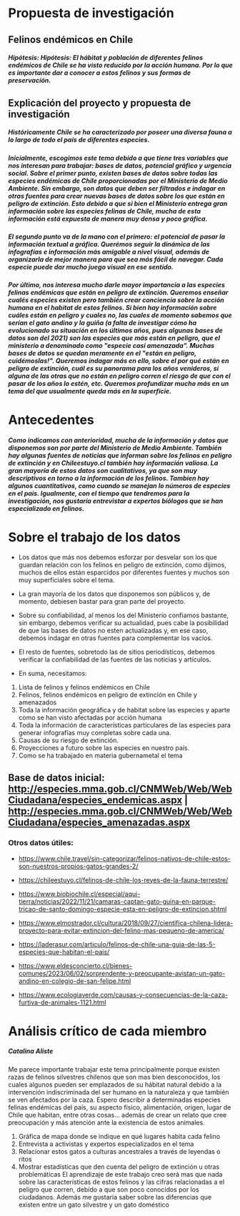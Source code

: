 # Propuesta de investigación 
## Felinos endémicos en Chile

##### Hipótesis: Hipótesis: El hábitat y población de diferentes felinos endémicos de Chile se ha visto reducido por la acción humana. Por lo que es importante dar a conocer a estos felinos y sus formas de preservación. 

## Explicación del proyecto y propuesta de investigación

##### Históricamente Chile se ha caracterizado por poseer una diversa fauna a lo largo de todo el país de diferentes especies. 

##### Inicialmente, escogimos este tema debido a que tiene tres variables que nos interesan para trabajar: bases de datos, potencial gráfico y urgencia social. Sobre el primer punto, existen bases de datos sobre todas las especies endémicas de Chile proporcionadas por el Ministerio de Medio Ambiente. Sin embargo, son datos que deben ser filtrados e indagar en otras fuentes para crear nuevas bases de datos sobre los que están en peligro de extinción. Esto debido a que si bien el Ministerio entrega gran información sobre las especies felinas de Chile, mucha de esta información está expuesta de manera muy densa y poco gráfica.

##### El segundo punto va de la mano con el primero: el potencial de pasar la información textual a gráfica. Querémos seguir la dinámica de las infografías e información más amigable a nivel visual, además de organizarla de mejor manera para que sea más fácil de navegar. Cada especie puede dar mucho juego visual en ese sentido.

##### Por último, nos interesa mucho darle mayor importancia a las especies felinas endémicas que están en peligro de extinción. Queremos enseñar cualés especies existen pero también crear conciencia sobre la acción humana en el habitat de estos felinos. Si bien hay información sobre cuáles están en peligro y cuales no, las cuales de momento sabemos que serían el gato andino y la guiña (a falta de investigar cómo ha evolucionado su situación en los últimos años, pues algunas bases de datos son del 2021) son las especies que más están en peligro, que el ministerio a denominado como "especie casi amenazada". Muchas bases de datos se quedan meramente en el "están en peligro, cuidémoslas!". Queremos indagar más en ello, sobre el por qué están en peligro de extinción, cuál es su panorama para los años venideros, si alguna de las otras que no están en peligro corren el riesgo de que con el pasar de los años lo estén, etc. Queremos profundizar mucho más en un tema del que usualmente queda más en la superficie. 


# Antecedentes

##### Como indicamos con anterioridad, mucha de la información y datos que disponemos son por parte del Ministerio de Medio Ambiente. También hay algunas fuentes de noticias que informan sobre los felinos en peligro de extinción y en Chileestuyo.cl también hay información valiosa. La gran mayoría de estos datos son cualitativos, ya que son muy descriptivos en torno a la información de los felinos. Tambien hay algunos cuantitativos, como cuando se manejan lo números de especies en el país. Igualmente, con el tiempo que tendremos para la investigación, nos gustaría entrevistar a expertos biólogos que se han especializado en felinos.  

# Sobre el trabajo de los datos

* Los datos que más nos debemos esforzar por desvelar son los que guardan relación con los felinos en peligro de extinción, como dijimos, muchos de ellos están esparcidos por diferentes fuentes y muchos son muy superficiales sobre el tema.

* La gran mayoría de los datos que disponemos son públicos y, de momento, debiesen bastar para gran parte del proyecto.

* Sobre su confiabilidad, al menos los del Ministerio confiamos bastante, sin embargo, debemos verificar su actualidad, pues cabe la posibilidad de que las bases de datos no esten actualizadas y, en ese caso, debemos indagar en otras fuentes para complementar los vacíos. 

* El resto de fuentes, sobretodo las de sitios periodísticos, debemos verificar la confiabilidad de las fuentes de las noticias y artículos.

* En suma, necesitamos:
1. Lista de felinos y felinos endémicos en Chile
2. Felinos, felinos endémicos en peligro de extinción en Chile y amenazados
3. Toda la información geográfica y de habitat sobre las especies y aparte como se han visto afectadas por acción humana 
4. Toda la información de características particulares de las especies para generar infografías muy completas sobre cada una.
5. Causas de su riesgo de extinción.
6. Proyecciones a futuro sobre las especies en nuestro país.
7. Como se ha trabajado en materia gubernametal el tema


## Base de datos inicial: http://especies.mma.gob.cl/CNMWeb/Web/WebCiudadana/especies_endemicas.aspx | http://especies.mma.gob.cl/CNMWeb/Web/WebCiudadana/especies_amenazadas.aspx

### Otros datos útiles: 
 
 * https://www.chile.travel/sin-categorizar/felinos-nativos-de-chile-estos-son-nuestros-propios-gatos-grandes-2/

* https://chileestuyo.cl/felinos-de-chile-los-reyes-de-la-fauna-terrestre/ 

* https://www.biobiochile.cl/especial/aqui-tierra/noticias/2022/11/21/camaras-captan-gato-guina-en-parque-tricao-de-santo-domingo-especie-esta-en-peligro-de-extincion.shtml

* https://www.elmostrador.cl/cultura/2018/09/27/cientifica-chilena-lidera-proyecto-para-evitar-extincion-del-felino-mas-pequeno-de-america/ 

* https://laderasur.com/articulo/felinos-de-chile-una-guia-de-las-5-especies-que-habitan-el-pais/

* https://www.eldesconcierto.cl/bienes-comunes/2023/06/02/sorprendente-y-preocupante-avistan-un-gato-andino-en-colegio-de-san-felipe.html 

* https://www.ecologiaverde.com/causas-y-consecuencias-de-la-caza-furtiva-de-animales-1121.html
# Análisis crítico de cada miembro
##### Catalina Aliste  
Me parece importante trabajar este tema principalmente porque existen razas de felinos silvestres chilenos que son mas bien desconocidos, los cuales algunos pueden ser emplazados de su hábitat natural debido a la intervención indiscriminada del ser humano en la naturaleza y que también se ven afectados por la caza. 
Espero describir a determinadas especies felinas endémicas del país, su aspecto físico, alimentación, origen, lugar de Chile que habitan, entre otras cosas… además de crear un relato que cree preocupación y más atención ante la existencia de estos animales.
1. Gráfica de mapa donde se indique en qué lugares habita cada felino
2. Entrevista a activistas y expertos especializados en el tema
3. Relacionar estos gatos a culturas ancestrales a través de leyendas o ritos
4. Mostrar estadísticas que den cuenta del peligro de extinción u otras problemáticas
El aprendizaje de este trabajo creo será mas que nada sobre las características de estos felinos y las cifras relacionadas a el peligro que corren, debido a que son poco conocidos por los ciudadanos. Además me gustaría saber sobre las diferencias que existen entre un gato silvestre y un gato doméstico

